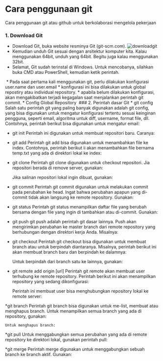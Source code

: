 # Cara penggunaan git
Cara penggunaan git atau github untuk berkolaborasi mengelola pekerjaan

### 1. Download Git
*   Download Git, buka website resminya Git (git-scm.com).
![downloadgit](https://user-images.githubusercontent.com/79274212/195904905-ad5c7f21-b92b-4416-acb0-f5d657e5842d.png)
*   Kemudian unduh Git sesuai dengan arsitektur komputer kita. Kalau
    menggunakan 64bit, unduh yang 64bit. Begitu juga kalau menggunakan 32bit.
*   Selamat, Git sudah terinstal di Windows. Untuk mencobanya, silahkan
    buka CMD atau PowerShell, kemudian ketik perintah.

<img scr="tugas/images/gitversion.png">
*   Pada saat pertama kali menggunakan git, perlu dilakukan konfigurasi user.name dan user.email 
*   konfigurasi ini bisa dilakukan untuk global repostiry atau individual repository.
*   apabila belum dilakukan konfigurasi, akan mengakibatkan terjadi kegagalan 
    saat menjalankan perintah git commit.
*   Config Global Repository
<img scr="tugas/images/gitconfig.png">
### 2. Perintah dasar Git
* git config
    Salah satu perintah git yang paling banyak digunakan adalah git config, yang bisa digunakan untuk mengatur konfigurasi tertentu sesuai keinginan pengguna, seperti email, algoritma untuk diff, username, format file, dll. Contohnya, perintah berikut bisa digunakan untuk mengatur email:

<img scr="tugas/images/gitconfig.png">


* git init
    Perintah ini digunakan untuk membuat repositori baru. Caranya:



* git add
    Perintah git add bisa digunakan untuk menambahkan file ke index. Contohnya, perintah berikut ii akan menambahkan file bernama temp.txt yang ada di direktori lokal ke index:

* git clone
    Perintah git clone digunakan untuk checkout repositori. Jia repositori berada di remove server, gunakan:

    Jika salinan repositori lokal ingin dibuat, gunakan:


* git commit
    Perintah git commit digunakan untuk melakukan commit pada perubahan ke head. Ingat bahwa perubahan apapun yang di-commit tidak akan langsung ke remote repository. Gunakan:

* git status
    Perintah git status menampilkan daftar file yang berubah bersama dengan file yang ingin di tambahkan atau di-commit. Gunakan:

* git push
    git push adalah perintah git dasar lainnya. Push akan mengirimkan perubahan ke master branch dari remote repository yang berhubungan dengan direktori kerja Anda. Misalnya:

* git checkout
    Perintah git checkout bisa digunakan untuk membuat branch atau untuk berpindah diantaranya. Misalnya, perintah berikut ini akan membuat branch baru dan berpindah ke dalamnya:

    Untuk berpindah dari branch satu ke lainnya, gunakan:

* git remote add origin [url]
    Perintah git remote akan membuat user terhubung ke remote repository. Perintah berikut ini akan menampilkan repository yang sedang dikonfigurasi:    

    Perintah ini membuat user bisa menghubungkan repository lokal ke remote server:

*git branch
    Perintah git branch bisa digunakan untuk me-list, membuat atau menghapus branch. Untuk menampilkan semua branch yang ada di repository, gunakan:

    Untuk menghapus branch:

*git pull
    Untuk menggabungkan semua perubahan yang ada di remote repository ke direktori lokal, gunakan perintah pull:

*git merge
    Perintah merge digunakan untuk menggabungkan sebuah branch ke branch aktif. Gunakan:
    